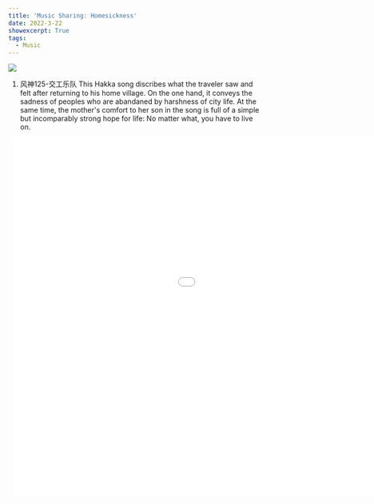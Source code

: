 ```yaml
---
title: 'Music Sharing: Homesickness'
date: 2022-3-22
showexcerpt: True
tags:
  - Music
---
```


![](https://y.qq.com/music/photo_new/T002R300x300M0000010MI6P1z4wd6_1.jpg)
1. 风神125-交工乐队
This Hakka song discribes what the traveler saw and felt after returning to his home village. On the one hand, it conveys the sadness of peoples who are abandaned by harshness of city life.
At the same time, the mother's comfort to her son in the song is full of a simple but incomparably strong hope for life: No matter what, you have to live on.

<iframe width="1280" height="720" src="//player.bilibili.com/player.html?aid=43158065&bvid=BV1ib411S7Z5&cid=75667460&page=1" scrolling="no" border="0" frameborder="no" framespacing="0" allowfullscreen="true"> </iframe>
